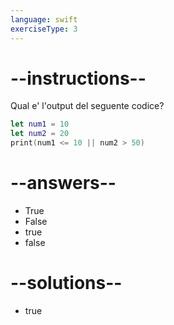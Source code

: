 ```yaml
---
language: swift
exerciseType: 3
---
```


# --instructions--

Qual e' l'output del seguente codice?
```swift
let num1 = 10
let num2 = 20
print(num1 <= 10 || num2 > 50)
```

# --answers--

- True
- False
- true
- false

# --solutions--

- true
